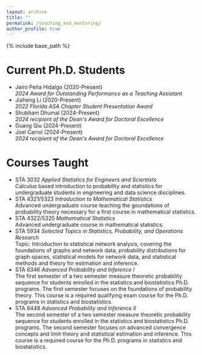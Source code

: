 ```yaml
--- 
layout: archive
title: ""
permalink: /teaching_and_mentoring/
author_profile: true
---
```


{% include base_path %}


Current Ph.D. Students
=======
<ul>
<li>
Jairo Pe&#241;a Hidalgo (2020-Present)<br>
<i>2024 Award for Outstanding Performance as a Teaching Assistant</i>
</li>
<li>
Jiaheng Li (2020-Present)<br>
<i>2022 Florida ASA Chapter Student Presentation Award</i>
</li>
<li>
Shubham Dhumal (2024-Present)<br> 
<i>2024 recipient of the Dean's Award for Doctoral Excellence</i>
</li>
<li>
Guang Qiu (2024-Present)
</li>
<li>
Joel Carrol (2024-Present)<br>
<i>2024 recipient of the Dean's Award for Doctoral Excellence</i>
</li>
</ul>



Courses Taught
========
<ul>
<li>
STA 3032 <i>Applied Statistics for Engineers and Scientists</i><br>
Calculus based introduction to probability and statistics for undergraduate students in engineering and data science disciplines.  
</li>
<li>
STA 4321/5323 <i>Introduction to Mathematical Statistics</i><br>
Advanced undergraduate course teaching the goundations of probability theory necessary for a first course in mathematical statistics. 
</li>
<li>
STA 4322/5325 <i>Mathematical Statistics</i><br>
Advanced undergraduate course in mathematical statistics.
</li>
<li>
STA 5934 <i>Selected Topics in Statistics, Probability, and Operations Research</i><br>
Topic: Introduction to statistical network analysis, covering the foundations
of graphs and network data,
probability distributions for graph spaces,
statistical models for network data,
and statistical methods and theory for estimation and inference.  
</li>
<li>
STA 6346 <i>Advanced Probability and Inference I</i><br>
The first semester of a two semester measure theoretic probability sequence for students enrolled in the statistics and biostatistics Ph.D. programs. The first semester focuses on the foundations of probability theory.  
This course is a required qualifying exam course for the Ph.D. programs in statistics and biostatistics. 
</li>
<li> 
STA 6448 <i>Advanced Probability and Inference II</i><br>
The second semester of a two semester measure theoretic probability sequence for students enrolled in the statistics and biostatistics Ph.D. programs. 
The second semester focuses on advanced convergence concepts and limit theory
and statistical estimation and inference. 
This course is a required course for the Ph.D. programs in statistics and biostatistics.
</li>
</ul>


